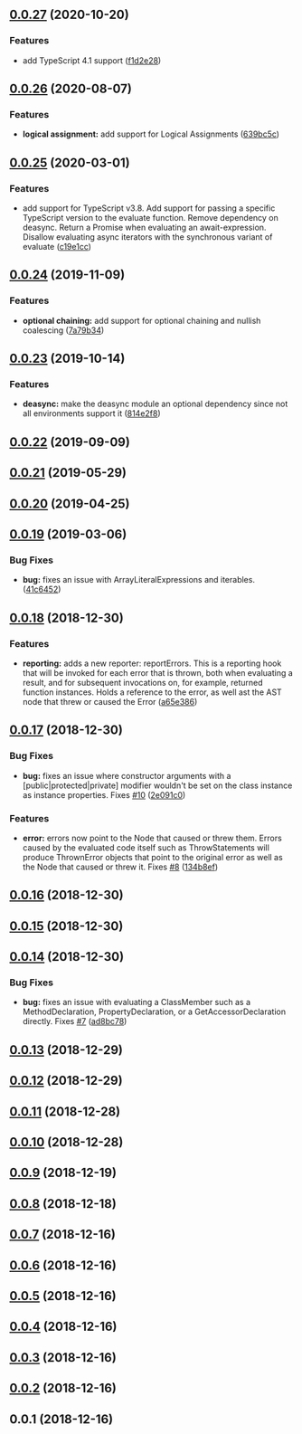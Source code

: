 ## [0.0.27](https://github.com/wessberg/ts-evaluator/compare/v0.0.26...v0.0.27) (2020-10-20)

### Features

* add TypeScript 4.1 support ([f1d2e28](https://github.com/wessberg/ts-evaluator/commit/f1d2e283e164021150c693c037d26e8e5a928df9))

## [0.0.26](https://github.com/wessberg/ts-evaluator/compare/v0.0.25...v0.0.26) (2020-08-07)

### Features

* **logical assignment:** add support for Logical Assignments ([639bc5c](https://github.com/wessberg/ts-evaluator/commit/639bc5ce192de9b1d7d87ac525038af409d4a4b3))

## [0.0.25](https://github.com/wessberg/ts-evaluator/compare/v0.0.24...v0.0.25) (2020-03-01)

### Features

* add support for TypeScript v3.8. Add support for passing a specific TypeScript version to the evaluate function. Remove dependency on deasync. Return a Promise when evaluating an await-expression. Disallow evaluating async iterators with the synchronous variant of evaluate ([c19e1cc](https://github.com/wessberg/ts-evaluator/commit/c19e1cca6ba84c38bbb63f3c0a8db8f0722a2e63))

## [0.0.24](https://github.com/wessberg/ts-evaluator/compare/v0.0.23...v0.0.24) (2019-11-09)

### Features

* **optional chaining:** add support for optional chaining and nullish coalescing ([7a79b34](https://github.com/wessberg/ts-evaluator/commit/7a79b34e6dd098a87f98bfab64c707a640c55ade))

## [0.0.23](https://github.com/wessberg/ts-evaluator/compare/v0.0.22...v0.0.23) (2019-10-14)

### Features

* **deasync:** make the deasync module an optional dependency since not all environments support it ([814e2f8](https://github.com/wessberg/ts-evaluator/commit/814e2f857132b9ff356a15be0c41217eb5c27f64))

## [0.0.22](https://github.com/wessberg/ts-evaluator/compare/v0.0.21...v0.0.22) (2019-09-09)

## [0.0.21](https://github.com/wessberg/ts-evaluator/compare/v0.0.20...v0.0.21) (2019-05-29)

## [0.0.20](https://github.com/wessberg/ts-evaluator/compare/v0.0.19...v0.0.20) (2019-04-25)

## [0.0.19](https://github.com/wessberg/ts-evaluator/compare/v0.0.18...v0.0.19) (2019-03-06)

### Bug Fixes

* **bug:** fixes an issue with ArrayLiteralExpressions and iterables. ([41c6452](https://github.com/wessberg/ts-evaluator/commit/41c6452342b31f606ee5fb9c4c50c6bc2d867e76))

## [0.0.18](https://github.com/wessberg/ts-evaluator/compare/v0.0.17...v0.0.18) (2018-12-30)

### Features

* **reporting:** adds a new reporter: reportErrors. This is a reporting hook that will be invoked for each error that is thrown, both when evaluating a result, and for subsequent invocations on, for example, returned function instances. Holds a reference to the error, as well ast the AST node that threw or caused the Error ([a65e386](https://github.com/wessberg/ts-evaluator/commit/a65e3861a1659e80ffd46e9c2ed48dff756dfebc))

## [0.0.17](https://github.com/wessberg/ts-evaluator/compare/v0.0.16...v0.0.17) (2018-12-30)

### Bug Fixes

* **bug:** fixes an issue where constructor arguments with a [public|protected|private] modifier wouldn't be set on the class instance as instance properties. Fixes [#10](https://github.com/wessberg/ts-evaluator/issues/10) ([2e091c0](https://github.com/wessberg/ts-evaluator/commit/2e091c034c46832715a493c26dc0a320de8c9ff9))

### Features

* **error:** errors now point to the Node that caused or threw them. Errors caused by the evaluated code itself such as ThrowStatements will produce ThrownError objects that point to the original error as well as the Node that caused or threw it. Fixes [#8](https://github.com/wessberg/ts-evaluator/issues/8) ([134b8ef](https://github.com/wessberg/ts-evaluator/commit/134b8efc4ea5854695883150641ffabac413bd5c))

## [0.0.16](https://github.com/wessberg/ts-evaluator/compare/v0.0.15...v0.0.16) (2018-12-30)

## [0.0.15](https://github.com/wessberg/ts-evaluator/compare/v0.0.14...v0.0.15) (2018-12-30)

## [0.0.14](https://github.com/wessberg/ts-evaluator/compare/v0.0.13...v0.0.14) (2018-12-30)

### Bug Fixes

* **bug:** fixes an issue with evaluating a ClassMember such as a MethodDeclaration, PropertyDeclaration, or a GetAccessorDeclaration directly. Fixes [#7](https://github.com/wessberg/ts-evaluator/issues/7) ([ad8bc78](https://github.com/wessberg/ts-evaluator/commit/ad8bc78f585f13211329ba7345d9c5b2d3b9d201))

## [0.0.13](https://github.com/wessberg/ts-evaluator/compare/v0.0.12...v0.0.13) (2018-12-29)

## [0.0.12](https://github.com/wessberg/ts-evaluator/compare/v0.0.11...v0.0.12) (2018-12-29)

## [0.0.11](https://github.com/wessberg/ts-evaluator/compare/v0.0.10...v0.0.11) (2018-12-28)

## [0.0.10](https://github.com/wessberg/ts-evaluator/compare/v0.0.9...v0.0.10) (2018-12-28)

## [0.0.9](https://github.com/wessberg/ts-evaluator/compare/v0.0.8...v0.0.9) (2018-12-19)

## [0.0.8](https://github.com/wessberg/ts-evaluator/compare/v0.0.7...v0.0.8) (2018-12-18)

## [0.0.7](https://github.com/wessberg/ts-evaluator/compare/v0.0.6...v0.0.7) (2018-12-16)

## [0.0.6](https://github.com/wessberg/ts-evaluator/compare/v0.0.5...v0.0.6) (2018-12-16)

## [0.0.5](https://github.com/wessberg/ts-evaluator/compare/v0.0.4...v0.0.5) (2018-12-16)

## [0.0.4](https://github.com/wessberg/ts-evaluator/compare/v0.0.3...v0.0.4) (2018-12-16)

## [0.0.3](https://github.com/wessberg/ts-evaluator/compare/v0.0.2...v0.0.3) (2018-12-16)

## [0.0.2](https://github.com/wessberg/ts-evaluator/compare/v0.0.1...v0.0.2) (2018-12-16)

## 0.0.1 (2018-12-16)




